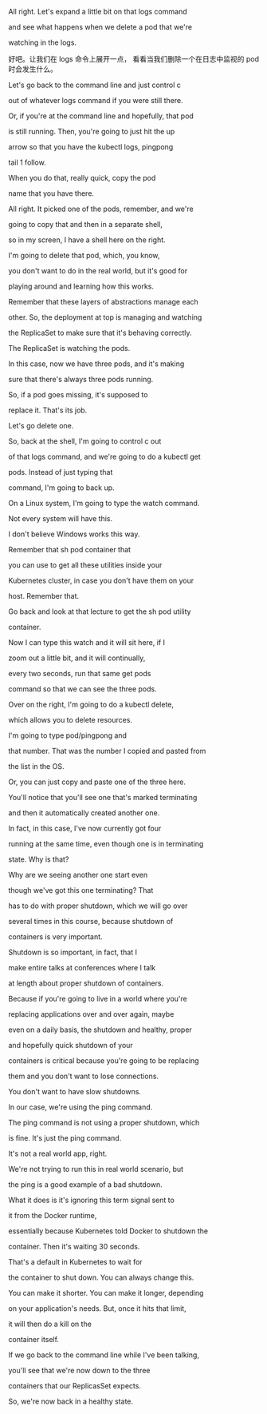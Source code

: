 All right. Let's expand a little bit on that logs command

and see what happens when we delete a pod that we're

watching in the logs.

好吧。让我们在 logs 命令上展开一点，
看看当我们删除一个在日志中监视的 pod 时会发生什么。

Let's go back to the command line and just control c

out of whatever logs command if you were still there.

Or, if you're at the command line and hopefully, that pod

is still running. Then, you're going to just hit the up

arrow so that you have the kubectl logs, pingpong

tail 1 follow.

When you do that, really quick, copy the pod

name that you have there.

All right. It picked one of the pods, remember, and we're

going to copy that and then in a separate shell,

so in my screen, I have a shell here on the right.

I'm going to delete that pod, which, you know,

you don't want to do in the real world, but it's good for

playing around and learning how this works.

Remember that these layers of abstractions manage each

other. So, the deployment at top is managing and watching

the ReplicaSet to make sure that it's behaving correctly.

The ReplicaSet is watching the pods.

In this case, now we have three pods, and it's making

sure that there's always three pods running.

So, if a pod goes missing, it's supposed to

replace it. That's its job.

Let's go delete one.

So, back at the shell, I'm going to control c out

of that logs command, and we're going to do a kubectl get

pods. Instead of just typing that

command, I'm going to back up.

On a Linux system, I'm going to type the watch command.

Not every system will have this.

I don't believe Windows works this way.

Remember that sh pod container that

you can use to get all these utilities inside your

Kubernetes cluster, in case you don't have them on your

host. Remember that.

Go back and look at that lecture to get the sh pod utility

container.

Now I can type this watch and it will sit here, if I

zoom out a little bit, and it will continually,

every two seconds, run that same get pods

command so that we can see the three pods.

Over on the right, I'm going to do a kubectl delete,

which allows you to delete resources.

I'm going to type pod/pingpong and

that number. That was the number I copied and pasted from

the list in the OS.

Or, you can just copy and paste one of the three here.

You'll notice that you'll see one that's marked terminating

and then it automatically created another one.

In fact, in this case, I've now currently got four

running at the same time, even though one is in terminating

state. Why is that?

Why are we seeing another one start even

though we've got this one terminating? That

has to do with proper shutdown, which we will go over

several times in this course, because shutdown of

containers is very important.

Shutdown is so important, in fact, that I

make entire talks at conferences where I talk

at length about proper shutdown of containers.

Because if you're going to live in a world where you're

replacing applications over and over again, maybe

even on a daily basis, the shutdown and healthy, proper

and hopefully quick shutdown of your

containers is critical because you're going to be replacing

them and you don't want to lose connections.

You don't want to have slow shutdowns.

In our case, we're using the ping command.

The ping command is not using a proper shutdown, which

is fine. It's just the ping command.

It's not a real world app, right.

We're not trying to run this in real world scenario, but

the ping is a good example of a bad shutdown.

What it does is it's ignoring this term signal sent to

it from the Docker runtime,

essentially because Kubernetes told Docker to shutdown the

container. Then it's waiting 30 seconds.

That's a default in Kubernetes to wait for

the container to shut down. You can always change this.

You can make it shorter. You can make it longer, depending

on your application's needs. But, once it hits that limit,

it will then do a kill on the

container itself.

If we go back to the command line while I've been talking,

you'll see that we're now down to the three

containers that our ReplicasSet expects.

So, we're now back in a healthy state.

